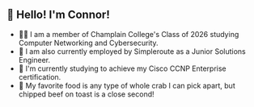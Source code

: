 <h2>👋 Hello! I'm Connor!</h2>

- 👨‍🎓 I am a member of Champlain College's Class of 2026 studying Computer Networking and Cybersecurity.
- 💼 I am also currently employed by Simpleroute as a Junior Solutions Engineer.
- 📝 I'm currently studying to achieve my Cisco CCNP Enterprise certification.
- 🦀 My favorite food is any type of whole crab I can pick apart, but chipped beef on toast is a close second!
